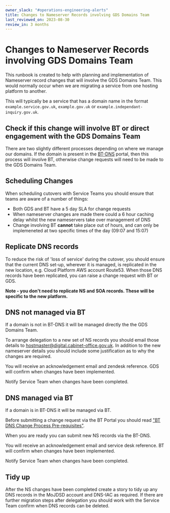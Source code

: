 ```yaml
---
owner_slack: "#operations-engineering-alerts"
title: Changes to Nameserver Records involving GDS Domains Team
last_reviewed_on: 2023-08-30
review_in: 3 months
---
```


# Changes to Nameserver Records involving GDS Domains Team

This runbook is created to help with planning and implementation of Nameserver record changes that will involve the GDS Domains Team. This would normally occur when we are migrating a service from one hosting platform to another.

This will typically be a service that has a domain name in the format `example.service.gov.uk`, `example.gov.uk` or `example.independant-inquiry.gov.uk`.

## Check if this change will involve BT or direct engagement with the GDS Domains Team

There are two slightly different processes depending on where we manage our domains. If the domain is present in the [BT-DNS](https://www.dmc.bt.com/) portal, then this process will involve BT, otherwise change requests will need to be made to the GDS Domains Team.

## Scheduling Changes

When scheduling cutovers with Service Teams you should ensure that teams are aware of a number of things:

- Both GDS and BT have a 5 day SLA for change requests
- When nameserver changes are made there could a 6 hour caching delay whilst the new nameservers take over management of DNS
- Change involving BT **cannot** take place out of hours, and can only be implemeneted at two specific times of the day (09:07 and 15:07)

## Replicate DNS records

To reduce the risk of 'loss of service' during the cutover, you should ensure that the current DNS set-up, wherever it is managed, is replicated in the new location, e.g. Cloud Platform AWS account Route53. When those DNS records have been replicated, you can raise a change request with BT or GDS.

**Note - you don't need to replicate NS and SOA records. These will be specific to the new platform.**

## DNS not managed via BT

If a domain is not in BT-DNS it will be managed directly the the GDS Domains Team.

To arrange delegation to a new set of NS records you should email those details to [hostmaster@digital.cabinet-office.gov.uk](mailto:hostmaster@digital.cabinet-office.gov.uk). In addition to the new nameserver details you should include some justification as to why the changes are required.

You will receive an acknowledgement email and zendesk reference. GDS will confirm when changes have been implemented.

Notify Service Team when changes have been completed.

## DNS managed via BT

If a domain is in BT-DNS it will be managed via BT.

Before submitting a change request via the BT Portal you should read ["BT DNS Change Process Pre-requisites"](https://operations-engineering.service.justice.gov.uk/documentation/runbooks/dns/BT_pre_requisites.html).

When you are ready you can submit new NS records via the BT-DNS.

You will receive an acknowledgement email and service desk reference. BT will confirm when changes have been implemented.

Notify Service Team when changes have been completed.

## Tidy up

After the NS changes have been completed create a story to tidy up any DNS records in the MoJDSD account and DNS-IAC as required. If there are further migration steps after delegation you should work with the Service Team confirm when DNS records can be deleted.
